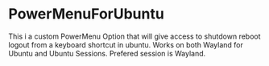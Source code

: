 # PowerMenuForUbuntu

This i a custom PowerMenu Option that will give access to shutdown reboot logout from a keyboard shortcut in ubuntu.
Works on both Wayland for Ubuntu and Ubuntu Sessions.
Prefered session is Wayland.
